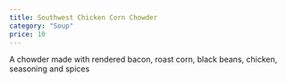 ```yaml
---
title: Southwest Chicken Corn Chowder
category: "Soup"
price: 10
---
```


A chowder made with rendered bacon, roast corn, black beans, chicken, seasoning and spices